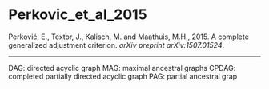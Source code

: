 # Perkovic_et_al_2015

Perković, E., Textor, J., Kalisch, M. and Maathuis, M.H., 2015. A complete generalized adjustment criterion. _arXiv preprint arXiv:1507.01524_.

---

DAG: directed acyclic graph
MAG: maximal ancestral graphs
CPDAG: completed partially directed acyclic graph
PAG:  partial ancestral grap
